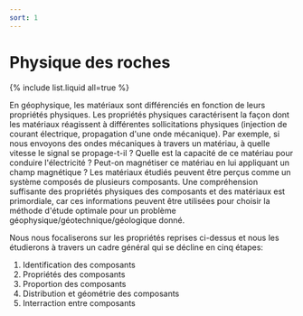 ```yaml
---
sort: 1
---
```


# Physique des roches

{% include list.liquid all=true %}

En géophysique, les matériaux sont différenciés en fonction de leurs propriétés physiques. Les propriétés physiques caractérisent la façon dont les matériaux réagissent à différentes sollicitations physiques (injection de courant électrique, propagation d'une onde mécanique). Par exemple, si nous envoyons des ondes mécaniques à travers un matériau, à quelle vitesse le signal se propage-t-il ? Quelle est la capacité de ce matériau pour conduire l'électricité ? Peut-on magnétiser ce matériau en lui appliquant un champ magnétique ? Les matériaux étudiés peuvent être perçus comme un système composés de plusieurs composants.
Une compréhension suffisante des propriétés physiques des composants et des matériaux est primordiale, car ces informations peuvent être utilisées pour choisir la méthode d'étude optimale pour un problème géophysique/géotechnique/géologique donné.

Nous nous focaliserons sur les propriétés reprises ci-dessus et nous les étudierons à travers un cadre général qui se décline en cinq étapes:

1. Identification des composants
2. Propriétés des composants
3. Proportion des composants
4. Distribution et géométrie des composants
5. Interraction entre composants
